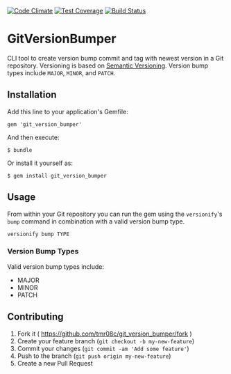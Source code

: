 [![Code Climate](https://codeclimate.com/github/tmr08c/git_version_bumper/badges/gpa.svg)](https://codeclimate.com/github/tmr08c/git_version_bumper)
[![Test Coverage](https://codeclimate.com/github/tmr08c/git_version_bumper/badges/coverage.svg)](https://codeclimate.com/github/tmr08c/git_version_bumper/coverage)
[![Build Status](https://travis-ci.org/tmr08c/git_version_bumper.svg?branch=master)](https://travis-ci.org/tmr08c/git_version_bumper)

# GitVersionBumper

CLI tool to create version bump commit and tag with newest version in a Git repository. Versioning is based on [Semantic Versioning](http://semver.org/).  Version bump types include `MAJOR`, `MINOR`, and `PATCH`.

## Installation

Add this line to your application's Gemfile:

    gem 'git_version_bumper'

And then execute:

    $ bundle

Or install it yourself as:

    $ gem install git_version_bumper

## Usage

From within your Git repository you can run the gem using the `versionify`'s `bump` command in combination with a valid version bump type.

```
versionify bump TYPE
```

### Version Bump Types

Valid version bump types include:

* MAJOR
* MINOR
* PATCH

## Contributing

1. Fork it ( https://github.com/tmr08c/git_version_bumper/fork )
2. Create your feature branch (`git checkout -b my-new-feature`)
3. Commit your changes (`git commit -am 'Add some feature'`)
4. Push to the branch (`git push origin my-new-feature`)
5. Create a new Pull Request
